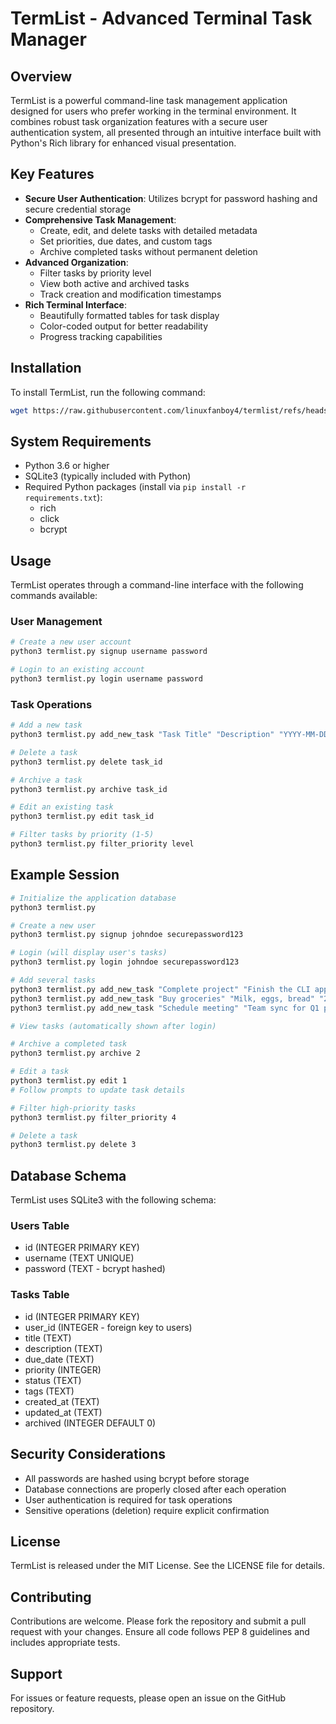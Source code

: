 # TermList - Advanced Terminal Task Manager

## Overview

TermList is a powerful command-line task management application designed for users who prefer working in the terminal environment. It combines robust task organization features with a secure user authentication system, all presented through an intuitive interface built with Python's Rich library for enhanced visual presentation.

## Key Features

- **Secure User Authentication**: Utilizes bcrypt for password hashing and secure credential storage
- **Comprehensive Task Management**:
  - Create, edit, and delete tasks with detailed metadata
  - Set priorities, due dates, and custom tags
  - Archive completed tasks without permanent deletion
- **Advanced Organization**:
  - Filter tasks by priority level
  - View both active and archived tasks
  - Track creation and modification timestamps
- **Rich Terminal Interface**:
  - Beautifully formatted tables for task display
  - Color-coded output for better readability
  - Progress tracking capabilities

## Installation

To install TermList, run the following command:

```bash
wget https://raw.githubusercontent.com/linuxfanboy4/termlist/refs/heads/main/src/termlist.py && python3 termlist.py
```

## System Requirements

- Python 3.6 or higher
- SQLite3 (typically included with Python)
- Required Python packages (install via `pip install -r requirements.txt`):
  - rich
  - click
  - bcrypt

## Usage

TermList operates through a command-line interface with the following commands available:

### User Management

```bash
# Create a new user account
python3 termlist.py signup username password

# Login to an existing account
python3 termlist.py login username password
```

### Task Operations

```bash
# Add a new task
python3 termlist.py add_new_task "Task Title" "Description" "YYYY-MM-DD" priority "tag1,tag2"

# Delete a task
python3 termlist.py delete task_id

# Archive a task
python3 termlist.py archive task_id

# Edit an existing task
python3 termlist.py edit task_id

# Filter tasks by priority (1-5)
python3 termlist.py filter_priority level
```

## Example Session

```bash
# Initialize the application database
python3 termlist.py

# Create a new user
python3 termlist.py signup johndoe securepassword123

# Login (will display user's tasks)
python3 termlist.py login johndoe securepassword123

# Add several tasks
python3 termlist.py add_new_task "Complete project" "Finish the CLI application" "2023-12-15" 3 "work,urgent"
python3 termlist.py add_new_task "Buy groceries" "Milk, eggs, bread" "2023-12-10" 2 "personal"
python3 termlist.py add_new_task "Schedule meeting" "Team sync for Q1 planning" "2023-12-20" 4 "work"

# View tasks (automatically shown after login)

# Archive a completed task
python3 termlist.py archive 2

# Edit a task
python3 termlist.py edit 1
# Follow prompts to update task details

# Filter high-priority tasks
python3 termlist.py filter_priority 4

# Delete a task
python3 termlist.py delete 3
```

## Database Schema

TermList uses SQLite3 with the following schema:

### Users Table
- id (INTEGER PRIMARY KEY)
- username (TEXT UNIQUE)
- password (TEXT - bcrypt hashed)

### Tasks Table
- id (INTEGER PRIMARY KEY)
- user_id (INTEGER - foreign key to users)
- title (TEXT)
- description (TEXT)
- due_date (TEXT)
- priority (INTEGER)
- status (TEXT)
- tags (TEXT)
- created_at (TEXT)
- updated_at (TEXT)
- archived (INTEGER DEFAULT 0)

## Security Considerations

- All passwords are hashed using bcrypt before storage
- Database connections are properly closed after each operation
- User authentication is required for task operations
- Sensitive operations (deletion) require explicit confirmation

## License

TermList is released under the MIT License. See the LICENSE file for details.

## Contributing

Contributions are welcome. Please fork the repository and submit a pull request with your changes. Ensure all code follows PEP 8 guidelines and includes appropriate tests.

## Support

For issues or feature requests, please open an issue on the GitHub repository.
